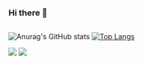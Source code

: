 ### Hi there 👋

##

  ![Anurag's GitHub stats](https://github-readme-stats.vercel.app/api?username=Apolref&show_icons=true&theme=gruvbox)
  [![Top Langs](https://github-readme-stats.vercel.app/api/top-langs/?username=Apolref&layout=donut&theme=gruvbox)](https://github.com/anuraghazra/github-readme-stats)

<div>
  <a href = "mailto:alelopfer@usp.br"><img src="https://img.shields.io/badge/-Gmail-%23333?style=for-the-badge&logo=gmail&logoColor=white" target="_blank"></a>
  <a href="https://www.linkedin.com/in/alexandre-lopes-50bb0529a/" target="_blank"><img src="https://img.shields.io/badge/-LinkedIn-%230077B5?style=for-the-badge&logo=linkedin&logoColor=white" target="_blank"></a> 
  </div>
